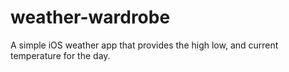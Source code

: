 # weather-wardrobe
A simple iOS weather app that provides the high low, and current temperature for the day.
